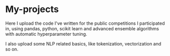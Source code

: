 # My-projects

Here I upload the code I've written for the public competitions I participated in, using pandas, python, scikit learn and advanced ensemble algorithms with automatic hyperparameter tuning.

I also upload some NLP related basics, like tokenization, vectorization and so on.
